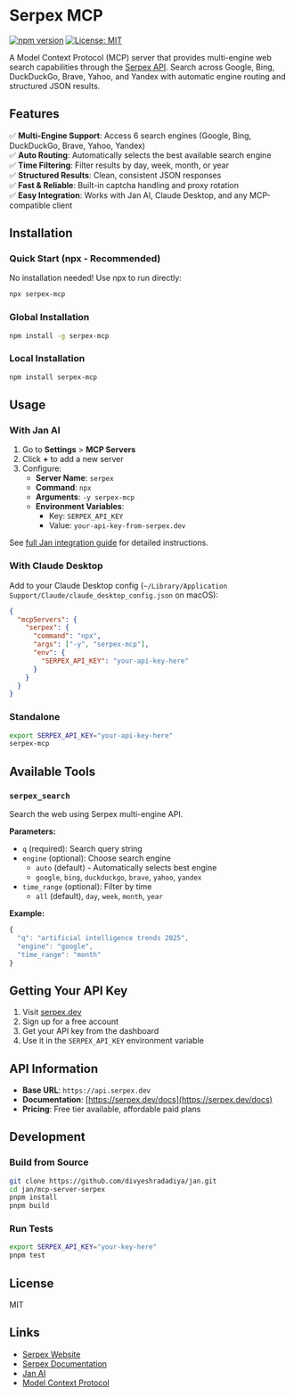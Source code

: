 # Serpex MCP

[![npm version](https://badge.fury.io/js/serpex-mcp.svg)](https://www.npmjs.com/package/serpex-mcp)
[![License: MIT](https://img.shields.io/badge/License-MIT-yellow.svg)](https://opensource.org/licenses/MIT)

A Model Context Protocol (MCP) server that provides multi-engine web search capabilities through the [Serpex API](https://serpex.dev). Search across Google, Bing, DuckDuckGo, Brave, Yahoo, and Yandex with automatic engine routing and structured JSON results.

## Features

✅ **Multi-Engine Support**: Access 6 search engines (Google, Bing, DuckDuckGo, Brave, Yahoo, Yandex)  
✅ **Auto Routing**: Automatically selects the best available search engine  
✅ **Time Filtering**: Filter results by day, week, month, or year  
✅ **Structured Results**: Clean, consistent JSON responses  
✅ **Fast & Reliable**: Built-in captcha handling and proxy rotation  
✅ **Easy Integration**: Works with Jan AI, Claude Desktop, and any MCP-compatible client  

## Installation

### Quick Start (npx - Recommended)

No installation needed! Use npx to run directly:

```bash
npx serpex-mcp
```

### Global Installation

```bash
npm install -g serpex-mcp
```

### Local Installation

```bash
npm install serpex-mcp
```

## Usage

### With Jan AI

1. Go to **Settings** > **MCP Servers**
2. Click **+** to add a new server
3. Configure:
   - **Server Name**: `serpex`
   - **Command**: `npx`
   - **Arguments**: `-y serpex-mcp`
   - **Environment Variables**:
     - Key: `SERPEX_API_KEY`
     - Value: `your-api-key-from-serpex.dev`

See [full Jan integration guide](https://jan.ai/docs/desktop/mcp-examples/search/serpex) for detailed instructions.

### With Claude Desktop

Add to your Claude Desktop config (`~/Library/Application Support/Claude/claude_desktop_config.json` on macOS):

```json
{
  "mcpServers": {
    "serpex": {
      "command": "npx",
      "args": ["-y", "serpex-mcp"],
      "env": {
        "SERPEX_API_KEY": "your-api-key-here"
      }
    }
  }
}
```

### Standalone

```bash
export SERPEX_API_KEY="your-api-key-here"
serpex-mcp
```

## Available Tools

### `serpex_search`

Search the web using Serpex multi-engine API.

**Parameters:**
- `q` (required): Search query string
- `engine` (optional): Choose search engine
  - `auto` (default) - Automatically selects best engine
  - `google`, `bing`, `duckduckgo`, `brave`, `yahoo`, `yandex`
- `time_range` (optional): Filter by time
  - `all` (default), `day`, `week`, `month`, `year`

**Example:**
```javascript
{
  "q": "artificial intelligence trends 2025",
  "engine": "google",
  "time_range": "month"
}
```

## Getting Your API Key

1. Visit [serpex.dev](https://serpex.dev)
2. Sign up for a free account
3. Get your API key from the dashboard
4. Use it in the `SERPEX_API_KEY` environment variable

## API Information

- **Base URL**: `https://api.serpex.dev`
- **Documentation**: [https://serpex.dev/docs](https://serpex.dev/docs)
- **Pricing**: Free tier available, affordable paid plans

## Development

### Build from Source

```bash
git clone https://github.com/divyeshradadiya/jan.git
cd jan/mcp-server-serpex
pnpm install
pnpm build
```

### Run Tests

```bash
export SERPEX_API_KEY="your-key-here"
pnpm test
```

## License

MIT

## Links

- [Serpex Website](https://serpex.dev)
- [Serpex Documentation](https://serpex.dev/docs)
- [Jan AI](https://jan.ai)
- [Model Context Protocol](https://modelcontextprotocol.io)
